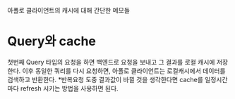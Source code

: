 아폴로 클라이언트의 캐시에 대해 간단한 메모들

# Query와 cache
첫번째 Query 타입의 요청을 하면 백엔드로 요청을 보내고 그 결과를 로컬 캐시에 저장한다. 이후 동일한 쿼리를 다시 요청하면, 아폴로 클라이언트는 로컬캐시에서 데이터를 검색하고 반환한다.
\*반복요청 도중 결과값이 바뀔 것을 생각한다면 cache를 일정시간마다 refresh 시키는 방법을 사용하면 된다.